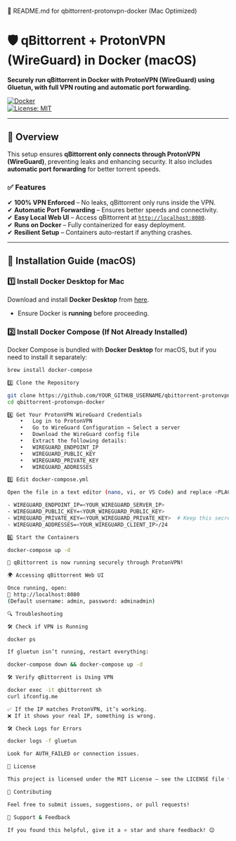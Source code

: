 
📌 README.md for qbittorrent-protonvpn-docker (Mac Optimized)

# 🛡️ qBittorrent + ProtonVPN (WireGuard) in Docker (macOS)
**Securely run qBittorrent in Docker with ProtonVPN (WireGuard) using Gluetun, with full VPN routing and automatic port forwarding.**  

[![Docker](https://badgen.net/badge/docker/compose/blue)](https://docs.docker.com/compose/)  
[![License: MIT](https://badgen.net/badge/license/MIT/blue)](LICENSE)  

---

## **🔹 Overview**  
This setup ensures **qBittorrent only connects through ProtonVPN (WireGuard)**, preventing leaks and enhancing security. It also includes **automatic port forwarding** for better torrent speeds.  

### **✅ Features**  
✔ **100% VPN Enforced** – No leaks, qBittorrent only runs inside the VPN.  
✔ **Automatic Port Forwarding** – Ensures better speeds and connectivity.  
✔ **Easy Local Web UI** – Access qBittorrent at [`http://localhost:8080`](http://localhost:8080).  
✔ **Runs on Docker** – Fully containerized for easy deployment.  
✔ **Resilient Setup** – Containers auto-restart if anything crashes.  

---

## **📌 Installation Guide (macOS)**
### **1️⃣ Install Docker Desktop for Mac**
Download and install **Docker Desktop** from [here](https://www.docker.com/products/docker-desktop/).  
- Ensure Docker is **running** before proceeding.  

### **2️⃣ Install Docker Compose (If Not Already Installed)**
Docker Compose is bundled with **Docker Desktop** for macOS, but if you need to install it separately:
```sh
brew install docker-compose

3️⃣ Clone the Repository

git clone https://github.com/YOUR_GITHUB_USERNAME/qbittorrent-protonvpn-docker.git
cd qbittorrent-protonvpn-docker

4️⃣ Get Your ProtonVPN WireGuard Credentials
	•	Log in to ProtonVPN
	•	Go to WireGuard Configuration → Select a server
	•	Download the WireGuard config file
	•	Extract the following details:
	•	WIREGUARD_ENDPOINT_IP
	•	WIREGUARD_PUBLIC_KEY
	•	WIREGUARD_PRIVATE_KEY
	•	WIREGUARD_ADDRESSES

5️⃣ Edit docker-compose.yml

Open the file in a text editor (nano, vi, or VS Code) and replace <PLACEHOLDER> values:

- WIREGUARD_ENDPOINT_IP=<YOUR_WIREGUARD_SERVER_IP>
- WIREGUARD_PUBLIC_KEY=<YOUR_WIREGUARD_PUBLIC_KEY>
- WIREGUARD_PRIVATE_KEY=<YOUR_WIREGUARD_PRIVATE_KEY>  # Keep this secret!
- WIREGUARD_ADDRESSES=<YOUR_WIREGUARD_CLIENT_IP>/24

6️⃣ Start the Containers

docker-compose up -d

🚀 qBittorrent is now running securely through ProtonVPN!

🌍 Accessing qBittorrent Web UI

Once running, open:
📌 http://localhost:8080
(Default username: admin, password: adminadmin)

🔍 Troubleshooting

🛠 Check if VPN is Running

docker ps

If gluetun isn’t running, restart everything:

docker-compose down && docker-compose up -d

🛠 Verify qBittorrent is Using VPN

docker exec -it qbittorrent sh
curl ifconfig.me

✅ If the IP matches ProtonVPN, it’s working.
❌ If it shows your real IP, something is wrong.

🛠 Check Logs for Errors

docker logs -f gluetun

Look for AUTH_FAILED or connection issues.

📜 License

This project is licensed under the MIT License – see the LICENSE file for details.

🚀 Contributing

Feel free to submit issues, suggestions, or pull requests!

📢 Support & Feedback

If you found this helpful, give it a ⭐ star and share feedback! 😊
